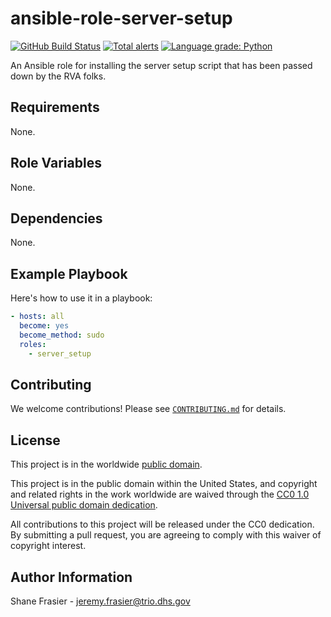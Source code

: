 # ansible-role-server-setup #

[![GitHub Build Status](https://github.com/cisagov/ansible-role-server-setup/workflows/build/badge.svg)](https://github.com/cisagov/ansible-role-server-setup/actions)
[![Total alerts](https://img.shields.io/lgtm/alerts/g/cisagov/ansible-role-server-setup.svg?logo=lgtm&logoWidth=18)](https://lgtm.com/projects/g/cisagov/ansible-role-server-setup/alerts/)
[![Language grade: Python](https://img.shields.io/lgtm/grade/python/g/cisagov/ansible-role-server-setup.svg?logo=lgtm&logoWidth=18)](https://lgtm.com/projects/g/cisagov/ansible-role-server-setup/context:python)

An Ansible role for installing the server setup script that has been
passed down by the RVA folks.

## Requirements ##

None.

## Role Variables ##

None.

<!--
| Variable | Description | Default | Required |
|----------|-------------|---------|----------|
| optional_variable | Describe its purpose. | `default_value` | No |
| required_variable | Describe its purpose. | n/a | Yes |
-->

## Dependencies ##

None.

## Example Playbook ##

Here's how to use it in a playbook:

```yaml
- hosts: all
  become: yes
  become_method: sudo
  roles:
    - server_setup
```

## Contributing ##

We welcome contributions!  Please see [`CONTRIBUTING.md`](CONTRIBUTING.md) for
details.

## License ##

This project is in the worldwide [public domain](LICENSE).

This project is in the public domain within the United States, and
copyright and related rights in the work worldwide are waived through
the [CC0 1.0 Universal public domain
dedication](https://creativecommons.org/publicdomain/zero/1.0/).

All contributions to this project will be released under the CC0
dedication. By submitting a pull request, you are agreeing to comply
with this waiver of copyright interest.

## Author Information ##

Shane Frasier - <jeremy.frasier@trio.dhs.gov>
